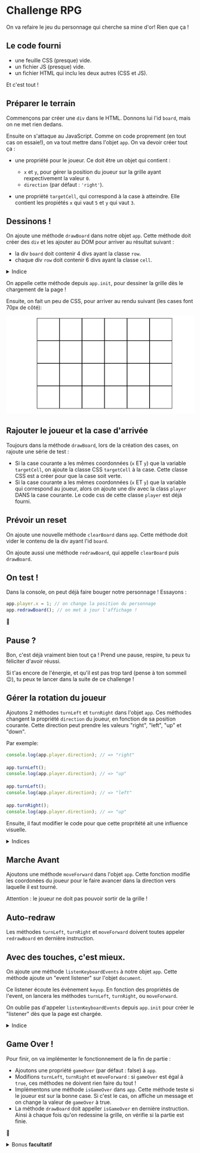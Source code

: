 # Challenge RPG

On va refaire le jeu du personnage qui cherche sa mine d'or! 
Rien que ça !

## Le code fourni

- une feuille CSS (presque) vide.
- un fichier JS (presque) vide.
- un fichier HTML qui inclu les deux autres (CSS et JS).

Et c'est tout !

## Préparer le terrain

Commençons par créer une `div` dans le HTML. Donnons lui l'id `board`, mais on ne met rien dedans.

Ensuite on s'attaque au JavaScript.
Comme on code proprement (en tout cas on essaie!), on va tout mettre dans l'objet `app`.
On va devoir créer tout ça :

- une propriété pour le joueur. Ce doit être un objet qui contient :

  - `x` et `y`, pour gérer la position du joueur sur la grille ayant rexpectivement la valeur `0`.
  - `direction` (par défaut : `'right'`).

- une propriété `targetCell`, qui correspond à la case à atteindre. Elle contient les propiétés `x` qui vaut `5` et `y` qui vaut `3`.

## Dessinons !

On ajoute une méthode `drawBoard` dans notre objet `app`. Cette méthode doit créer des `div` et les ajouter au DOM pour arriver au résultat suivant :

- la div `board` doit contenir 4 divs ayant la classe `row`.
- chaque div `row` doit contenir 6 divs ayant la classe `cell`.

<details>
<summary>Indice</summary>
Il faut une boucle dans une boucle !
</details>

On appelle cette méthode depuis `app.init`, pour dessiner la grille dès le chargement de la page !

Ensuite, on fait un peu de CSS, pour arriver au rendu suivant (les cases font 70px de côté):

![Rendu Grille](./rendu/grid.png)

## Rajouter le joueur et la case d'arrivée

Toujours dans la méthode `drawBoard`, lors de la création des cases, on rajoute une série de test :

- Si la case courante a les mêmes coordonnées (`x` ET `y`) que la variable `targetCell`, on ajoute la classe CSS `targetCell` à la case. Cette classe CSS est a créer pour que la case soit verte.
- Si la case courante a les mêmes coordonnées (`x` ET `y`) que la variable qui correspond au joueur, alors on ajoute une div avec la class `player` DANS la case courante. Le code css de cette classe `player` est déjà fourni.

## Prévoir un reset

On ajoute une nouvelle méthode `clearBoard` dans `app`. Cette méthode doit vider le contenu de la div ayant l'id `board`.

On ajoute aussi une méthode `redrawBoard`, qui appelle `clearBoard` puis `drawBoard`.

## On test !

Dans la console, on peut déjà faire bouger notre personnage ! Essayons :

```js
app.player.x = 1; // on change la position du personnage
app.redrawBoard(); // on met à jour l'affichage !
```

:tada:

## Pause ?

Bon, c'est déjà vraiment bien tout ça ! Prend une pause, respire, tu peux tu féliciter d'avoir réussi.

Si t'as encore de l'énergie, et qu'il est pas trop tard (pense à ton sommeil :wink:), tu peux te lancer dans la suite de ce challenge !

## Gérer la rotation du joueur

Ajoutons 2 méthodes `turnLeft` et `turnRight` dans l'objet `app`. Ces méthodes changent la propriété `direction` du joueur, en fonction de sa position courante. Cette direction peut prendre les valeurs "right", "left", "up" et "down".

Par exemple: 
```js
console.log(app.player.direction); // => "right"

app.turnLeft();
console.log(app.player.direction); // => "up"

app.turnLeft();
console.log(app.player.direction); // => "left"

app.turnRight();
console.log(app.player.direction); // => "up"
```

Ensuite, il faut modifier le code pour que cette propritété ait une influence visuelle.

<details>
<summary>Indices</summary>

- Dans `drawBoard`, ajouter une classe CSS à la div `player` en fonction de la propriété `direction`.
- Implémenter ces classes CSS en utilisant la propriété `transform: rotate(...)`.
</details>

## Marche Avant 

Ajoutons une méthode `moveForward` dans l'objet `app`. Cette fonction modifie les coordonées du joueur pour le faire avancer dans la direction vers laquelle il est tourné.

Attention : le joueur ne doit pas pouvoir sortir de la grille !

## Auto-redraw

Les méthodes `turnLeft`, `turnRight` et `moveForward` doivent toutes appeler `redrawBoard` en dernière instruction.

## Avec des touches, c'est mieux.

On ajoute une méthode `listenKeyboardEvents` à notre objet `app`. Cette méthode ajoute un "event listener" sur l'objet `document`.

Ce listener écoute les évènement `keyup`. En fonction des propriétés de l'event, on lancera les méthodes `turnLeft`, `turnRight`, ou `moveForward`.

On oublie pas d'appeler `listenKeyboardEvents` depuis `app.init` pour créer le "listener" dès que la page est chargée.

<details>
<summary>Indice</summary>

Il faut tester `event.keyCode`, et trouver à quel code correspondent les flèches directionnelles.
</details>

## Game Over !

Pour finir, on va implémenter le fonctionnement de la fin de partie : 

- Ajoutons une propriété `gameOver` (par défaut : false) à `app`.
- Modifions  `turnLeft`, `turnRight` et `moveForward` : si `gameOver` est égal à `true`, ces méthodes ne doivent rien faire du tout !
- Implémentons une méthode `isGameOver` dans `app`. Cette méthode teste si le joueur est sur la bonne case. Si c'est le cas, on affiche un message et on change la valeur de `gameOver` à true.
- La méthode `drawBoard` doit appeller `isGameOver` en dernière instruction. Ainsi à chaque fois qu'on redessine la grille, on vérifie si la partie est finie.

:tada:

<details>
<summary>Bonus <strong>facultatif</strong></summary>

Ajouter un système pour compter le nombre de déplacements (attention : une rotation EST un déplacement :wink:). Afficher ce compteur dans le message de fin de partie.

<details>
<summary>Bonus <strong>encore plus facultatif</strong></summary>

Modifier le CSS pour utiliser l'image `sprite.png` fournie et rendre le joueur plus beau, tout en tenant compte de son orientation !
</details>

</details>
